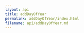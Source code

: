 ```yaml
---
layout: api
title: addDayOfYear
permalink: addDayOfYear/index.html
filename: api/addDayOfYear.md
---
```

